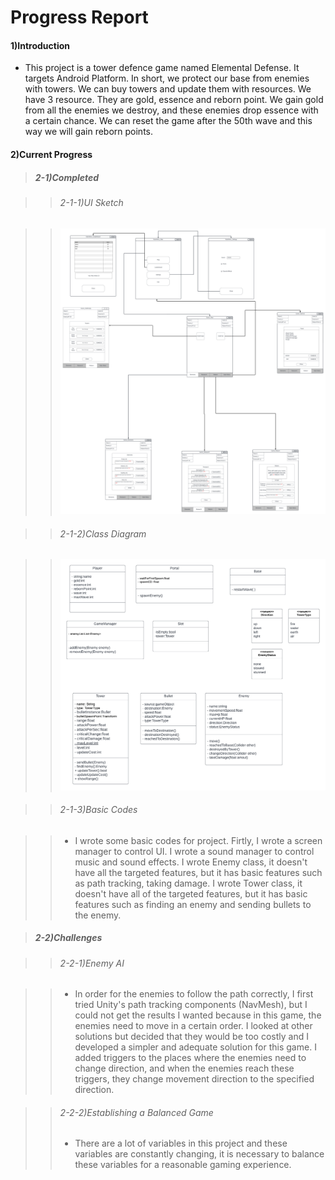 # Progress Report

#### 1)Introduction

+ This project is a tower defence game named Elemental Defense. It targets Android Platform.
In short, we protect our base from enemies with towers. We can buy towers and update them
with resources. We have 3 resource. They are gold, essence and reborn point. We gain gold
from all the enemies we destroy, and these enemies drop essence with a certain chance. We
can reset the game after the 50th wave and this way we will gain reborn points.


#### 2)Current Progress

> ##### 2-1)Completed

>> ###### 2-1-1)UI Sketch

>>![UI Sketch](./UISketch.png)

>> ###### 2-1-2)Class Diagram

>>![Class Diagram](./ClassDiagram.png)
	
>> ###### 2-1-3)Basic Codes

>>+ I wrote some basic codes for project. Firtly, I wrote a screen manager to control
			UI. I wrote a sound manager to control music and sound effects. I wrote Enemy class,
			it doesn't have all the targeted features, but it has basic features such as
			path tracking, taking damage. I wrote Tower class, it doesn't have all of the targeted
			features, but it has basic features such as finding an enemy and sending bullets to
			the enemy.


> ##### 2-2)Challenges

>> ###### 2-2-1)Enemy AI

>>+ In order for the enemies to follow the path correctly, I first tried Unity's path tracking
			components (NavMesh), but I could not get the results I wanted because in this game, the
			enemies need to move in a certain order. I looked at other solutions but decided that they
			would be too costly and I developed a simpler and adequate solution for this game. I added
			triggers to the places where the enemies need to change direction, and when the enemies reach
			these triggers, they change movement direction to the specified direction.

>> ###### 2-2-2)Establishing a Balanced Game
>>+ There are a lot of variables in this project and these variables are constantly changing,
			it is necessary to balance these variables for a reasonable gaming experience.

